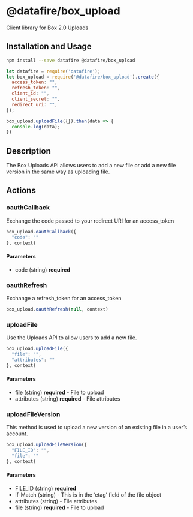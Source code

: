 # @datafire/box_upload

Client library for Box 2.0 Uploads

## Installation and Usage
```bash
npm install --save datafire @datafire/box_upload
```

```js
let datafire = require('datafire');
let box_upload = require('@datafire/box_upload').create({
  access_token: "",
  refresh_token: "",
  client_id: "",
  client_secret: "",
  redirect_uri: "",
});

box_upload.uploadFile({}).then(data => {
  console.log(data);
})
```

## Description
The Box Uploads API allows users to add a new file or add a new file version in the same way as uploading file.

## Actions
### oauthCallback
Exchange the code passed to your redirect URI for an access_token


```js
box_upload.oauthCallback({
  "code": ""
}, context)
```

#### Parameters
* code (string) **required**

### oauthRefresh
Exchange a refresh_token for an access_token


```js
box_upload.oauthRefresh(null, context)
```


### uploadFile
Use the Uploads API to allow users to add a new file.


```js
box_upload.uploadFile({
  "file": "",
  "attributes": ""
}, context)
```

#### Parameters
* file (string) **required** - File to upload
* attributes (string) **required** - File attributes

### uploadFileVersion
This method is used to upload a new version of an existing file in a user’s account. 


```js
box_upload.uploadFileVersion({
  "FILE_ID": "",
  "file": ""
}, context)
```

#### Parameters
* FILE_ID (string) **required**
* If-Match (string) - This is in the ‘etag’ field of the file object
* attributes (string) - File attributes
* file (string) **required** - File to upload

